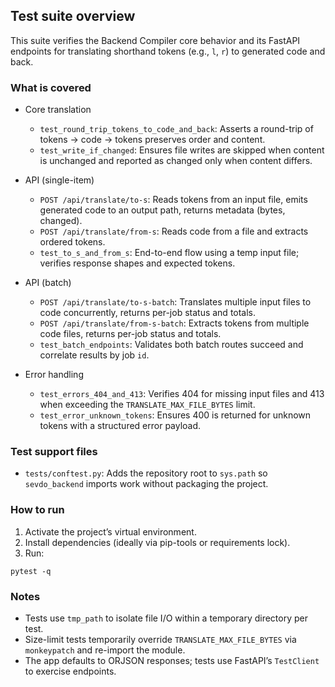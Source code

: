 ## Test suite overview

This suite verifies the Backend Compiler core behavior and its FastAPI endpoints for translating shorthand tokens (e.g., `l`, `r`) to generated code and back.

### What is covered

- Core translation

  - `test_round_trip_tokens_to_code_and_back`: Asserts a round-trip of tokens → code → tokens preserves order and content.
  - `test_write_if_changed`: Ensures file writes are skipped when content is unchanged and reported as changed only when content differs.

- API (single-item)

  - `POST /api/translate/to-s`: Reads tokens from an input file, emits generated code to an output path, returns metadata (bytes, changed).
  - `POST /api/translate/from-s`: Reads code from a file and extracts ordered tokens.
  - `test_to_s_and_from_s`: End-to-end flow using a temp input file; verifies response shapes and expected tokens.

- API (batch)

  - `POST /api/translate/to-s-batch`: Translates multiple input files to code concurrently, returns per-job status and totals.
  - `POST /api/translate/from-s-batch`: Extracts tokens from multiple code files, returns per-job status and totals.
  - `test_batch_endpoints`: Validates both batch routes succeed and correlate results by job `id`.

- Error handling
  - `test_errors_404_and_413`: Verifies 404 for missing input files and 413 when exceeding the `TRANSLATE_MAX_FILE_BYTES` limit.
  - `test_error_unknown_tokens`: Ensures 400 is returned for unknown tokens with a structured error payload.

### Test support files

- `tests/conftest.py`: Adds the repository root to `sys.path` so `sevdo_backend` imports work without packaging the project.

### How to run

1. Activate the project’s virtual environment.
2. Install dependencies (ideally via pip-tools or requirements lock).
3. Run:

```
pytest -q
```

### Notes

- Tests use `tmp_path` to isolate file I/O within a temporary directory per test.
- Size-limit tests temporarily override `TRANSLATE_MAX_FILE_BYTES` via `monkeypatch` and re-import the module.
- The app defaults to ORJSON responses; tests use FastAPI’s `TestClient` to exercise endpoints.
